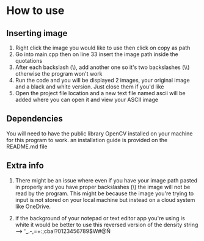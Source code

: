 # How to use

## Inserting image 

1. Right click the image you would like to use then click on copy as path
2. Go into main.cpp then on line 33 insert the image path inside the quotations
3. After each backslash (\\), add another one so it's two backslashes (\\\\) otherwise the program won't work
4. Run the code and you will be displayed 2 images, your original image and a black and white version. Just close them if you'd like
5. Open the project file location and a new text file named ascii will be added where you can open it and view your ASCII image

## Dependencies

You will need to have the public library OpenCV installed on your machine for this program to work. an installation guide is provided on the README.md file

## Extra info

1. There might be an issue where even if you have your image path pasted in properly and you have proper backslashes (\\) 
the image will not be read by the program. This might be because the image you're trying to input is not stored on 
your local machine but instead on a cloud system like OneDrive.

2. if the background of your notepad or text editor app you're using is white it would be 
better to use this reversed version of the density string --> '_.-,=+:;cba!?0123456789$W#@Ñ
